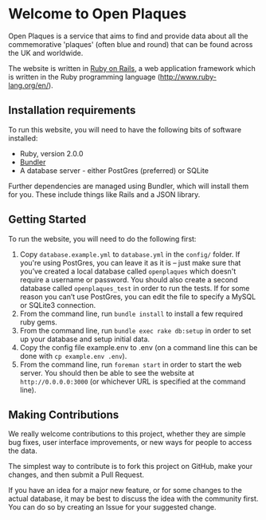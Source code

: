 Welcome to Open Plaques
=======================

Open Plaques is a service that aims to find and provide data about all the commemorative 'plaques' (often blue and round) that can be found across the UK and worldwide.

The website is written in [Ruby on Rails](http://rubyonrails.org/), a web application framework which is written in the Ruby programming language (http://www.ruby-lang.org/en/).

Installation requirements
-------------------------

To run this website, you will need to have the following bits of software installed:

* Ruby, version 2.0.0
* [Bundler](http://bundler.io) 
* A database server - either PostGres (preferred) or SQLite

Further dependencies are managed using Bundler, which will install them for you. These include things
like Rails and a JSON library.

Getting Started
---------------

To run the website, you will need to do the following first:

1. Copy `database.example.yml` to `database.yml` in the `config/` folder. If you're using PostGres, you can leave it as it is – just make sure that you’ve created a local database called `openplaques` which doesn't require a username or password. You should also create a second database called `openplaques_test` in order to run the tests. If for some reason you can’t use PostGres, you can edit the file to specify a MySQL or SQLite3 connection.
2. From the command line, run `bundle install` to install a few required ruby gems.
3. From the command line, run `bundle exec rake db:setup` in order to set up your database and setup initial data.
4. Copy the config file example.env to .env (on a command line this can be done with `cp example.env .env`).
5. From the command line, run `foreman start` in order to start the web server. You should then be able to see the website at `http://0.0.0.0:3000` (or whichever URL is specified at the command line).

Making Contributions
--------------------

We really welcome contributions to this project, whether they are simple bug fixes, user interface improvements, or new ways for people to access the data.

The simplest way to contribute is to fork this project on GitHub, make your changes, and then submit a Pull Request.

If you have an idea for a major new feature, or for some changes to the actual database, it may be best to discuss the idea with the community first. You can do so by creating an Issue for your suggested change. 
